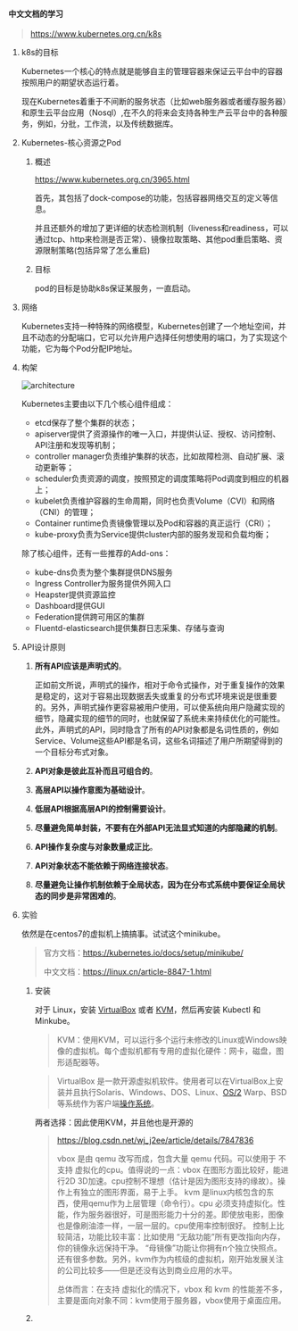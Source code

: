 #### 中文文档的学习

> https://www.kubernetes.org.cn/k8s

1. k8s的目标

   Kubernetes一个核心的特点就是能够自主的管理容器来保证云平台中的容器按照用户的期望状态运行着。

   现在Kubernetes着重于不间断的服务状态（比如web服务器或者缓存服务器）和原生云平台应用（Nosql）,在不久的将来会支持各种生产云平台中的各种服务，例如，分批，工作流，以及传统数据库。

2. Kubernetes-核心资源之Pod

   1. 概述

      https://www.kubernetes.org.cn/3965.html

      首先，其包括了dock-compose的功能，包括容器网络交互的定义等信息。

      并且还额外的增加了更详细的状态检测机制（liveness和readiness，可以通过tcp、http来检测是否正常）、镜像拉取策略、其他pod重启策略、资源限制策略(包括异常了怎么重启)

   2. 目标

      pod的目标是协助k8s保证某服务，一直启动。

3. 网络

   Kubernetes支持一种特殊的网络模型，Kubernetes创建了一个地址空间，并且不动态的分配端口，它可以允许用户选择任何想使用的端口，为了实现这个功能，它为每个Pod分配IP地址。

4. 构架

   ![architecture](F:\GitHub\my_tech_notepad\k8s学习\jpg\architecture.png)

   Kubernetes主要由以下几个核心组件组成：

   - etcd保存了整个集群的状态；
   - apiserver提供了资源操作的唯一入口，并提供认证、授权、访问控制、API注册和发现等机制；
   - controller manager负责维护集群的状态，比如故障检测、自动扩展、滚动更新等；
   - scheduler负责资源的调度，按照预定的调度策略将Pod调度到相应的机器上；
   - kubelet负责维护容器的生命周期，同时也负责Volume（CVI）和网络（CNI）的管理；
   - Container runtime负责镜像管理以及Pod和容器的真正运行（CRI）；
   - kube-proxy负责为Service提供cluster内部的服务发现和负载均衡；

   除了核心组件，还有一些推荐的Add-ons：

   - kube-dns负责为整个集群提供DNS服务
   - Ingress Controller为服务提供外网入口
   - Heapster提供资源监控
   - Dashboard提供GUI
   - Federation提供跨可用区的集群
   - Fluentd-elasticsearch提供集群日志采集、存储与查询

5. API设计原则

   1. **所有API应该是声明式的**。

      正如前文所说，声明式的操作，相对于命令式操作，对于重复操作的效果是稳定的，这对于容易出现数据丢失或重复的分布式环境来说是很重要的。另外，声明式操作更容易被用户使用，可以使系统向用户隐藏实现的细节，隐藏实现的细节的同时，也就保留了系统未来持续优化的可能性。此外，声明式的API，同时隐含了所有的API对象都是名词性质的，例如Service、Volume这些API都是名词，这些名词描述了用户所期望得到的一个目标分布式对象。

   2. **API对象是彼此互补而且可组合的**。

   3. **高层API以操作意图为基础设计**。

   4. **低层API根据高层API的控制需要设计**。

   5. **尽量避免简单封装，不要有在外部API无法显式知道的内部隐藏的机制**。

   6. **API操作复杂度与对象数量成正比**。

   7. **API对象状态不能依赖于网络连接状态**。

   8. **尽量避免让操作机制依赖于全局状态，因为在分布式系统中要保证全局状态的同步是非常困难的**。

6. 实验

   依然是在centos7的虚拟机上搞搞事。试试这个minikube。



   > 官方文档：https://kubernetes.io/docs/setup/minikube/
   >
   > 中文文档：https://linux.cn/article-8847-1.html
   >
   >

   1. 安装

      对于 Linux，安装 [VirtualBox](https://www.virtualbox.org/wiki/Downloads) 或者 [KVM](http://www.linux-kvm.org/)，然后再安装 Kubectl 和 Minkube。

      > KVM：使用KVM，可以运行多个运行未修改的Linux或Windows映像的虚拟机。每个虚拟机都有专用的虚拟化硬件：网卡，磁盘，图形适配器等。

      > VirtualBox 是一款开源虚拟机软件。使用者可以在VirtualBox上安装并且执行Solaris、Windows、DOS、Linux、[OS/2](https://www.baidu.com/s?wd=OS%2F2&tn=SE_PcZhidaonwhc_ngpagmjz&rsv_dl=gh_pc_zhidao) Warp、BSD等系统作为客户端[操作系统](https://www.baidu.com/s?wd=%E6%93%8D%E4%BD%9C%E7%B3%BB%E7%BB%9F&tn=SE_PcZhidaonwhc_ngpagmjz&rsv_dl=gh_pc_zhidao)。

      两者选择：因此使用KVM，并且他也是开源的

      > https://blog.csdn.net/wj_j2ee/article/details/7847836
      >
      > vbox 是由 qemu 改写而成，包含大量 qemu 代码。可以使用于 不支持 虚拟化的cpu。值得说的一点：vbox 在图形方面比较好，能进行2D 3D加速。cpu控制不理想（估计是因为图形支持的缘故）。操作上有独立的图形界面，易于上手。
      > kvm 是linux内核包含的东西，使用qemu作为上层管理（命令行）。cpu 必须支持虚拟化。性能，作为服务器很好，可是图形能力十分的差。即使放电影，图像也是像刷油漆一样，一层一层的。cpu使用率控制很好。 控制上比较简洁，功能比较丰富：比如使用 “无敌功能”所有更改指向内存，你的镜像永远保持干净。 “母镜像”功能让你拥有n个独立快照点。 还有很多参数。另外，kvm作为内核级的虚拟机，刚开始发展关注的公司比较多——但是还没有达到商业应用的水平。
      >
      > 总体而言：在支持 虚拟化的情况下，vbox 和 kvm 的性能差不多，主要是面向对象不同：kvm使用于服务器，vbox使用于桌面应用。

   2. 